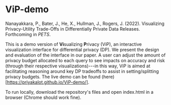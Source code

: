 # ViP-demo

Nanayakkara, P., Bater, J., He, X., Hullman, J., Rogers, J. (2022). Visualizing Privacy-Utility Trade-Offs in Differentially Private Data Releases. Forthcoming in _PETS_.

This is a demo version of **Vi**sualizing **P**rivacy (ViP), an interactive visualization interface for differential privacy (DP). We present the design and evaluation of the interface in our paper. A user can adjust the amount of privacy budget allocated to each query to see impacts on accuracy and risk (through their respective visualizations)---in this way, ViP is aimed at facilitating reasoning around key DP tradeoffs to assist in setting/splitting privacy budgets.
The live demo can be found (here)[https://priyakalot.github.io/ViP-demo/].

To run locally, download the repository's files and open index.html in a browser (Chrome should work fine).
